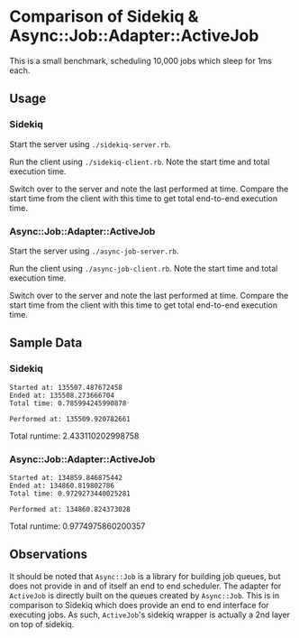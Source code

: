 # Comparison of Sidekiq & Async::Job::Adapter::ActiveJob

This is a small benchmark, scheduling 10,000 jobs which sleep for 1ms each.

## Usage

### Sidekiq

Start the server using `./sidekiq-server.rb`.

Run the client using `./sidekiq-client.rb`. Note the start time and total execution time.

Switch over to the server and note the last performed at time. Compare the start time from the client with this time to get total end-to-end execution time.

### Async::Job::Adapter::ActiveJob

Start the server using `./async-job-server.rb`.

Run the client using `./async-job-client.rb`. Note the start time and total execution time.

Switch over to the server and note the last performed at time. Compare the start time from the client with this time to get total end-to-end execution time.

## Sample Data

### Sidekiq

```
Started at: 135507.487672458
Ended at: 135508.273666704
Total time: 0.785994245990878

Performed at: 135509.920782661
```

Total runtime: 2.433110202998758

### Async::Job::Adapter::ActiveJob

```
Started at: 134859.846875442
Ended at: 134860.819802786
Total time: 0.9729273440025281

Performed at: 134860.824373028
```

Total runtime: 0.9774975860200357

## Observations

It should be noted that `Async::Job` is a library for building job queues, but does not provide in and of itself an end to end scheduler. The adapter for `ActiveJob` is directly built on the queues created by `Async::Job`. This is in comparison to Sidekiq which does provide an end to end interface for executing jobs. As such, `ActiveJob`'s sidekiq wrapper is actually a 2nd layer on top of sidekiq.